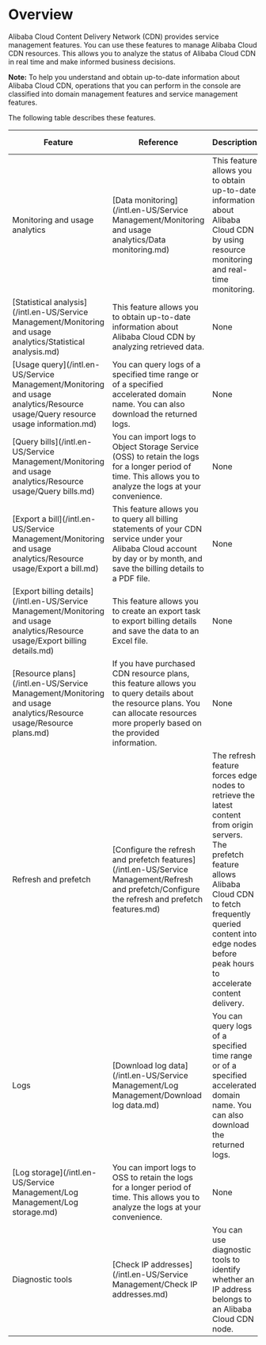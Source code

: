 # Overview

Alibaba Cloud Content Delivery Network \(CDN\) provides service management features. You can use these features to manage Alibaba Cloud CDN resources. This allows you to analyze the status of Alibaba Cloud CDN in real time and make informed business decisions.

**Note:** To help you understand and obtain up-to-date information about Alibaba Cloud CDN, operations that you can perform in the console are classified into domain management features and service management features.

The following table describes these features.

|Feature|Reference|Description|Default value|
|-------|---------|-----------|-------------|
|Monitoring and usage analytics|[Data monitoring](/intl.en-US/Service Management/Monitoring and usage analytics/Data monitoring.md)|This feature allows you to obtain up-to-date information about Alibaba Cloud CDN by using resource monitoring and real-time monitoring.|None|
|[Statistical analysis](/intl.en-US/Service Management/Monitoring and usage analytics/Statistical analysis.md)|This feature allows you to obtain up-to-date information about Alibaba Cloud CDN by analyzing retrieved data.|None|
|[Usage query](/intl.en-US/Service Management/Monitoring and usage analytics/Resource usage/Query resource usage information.md)|You can query logs of a specified time range or of a specified accelerated domain name. You can also download the returned logs.|None|
|[Query bills](/intl.en-US/Service Management/Monitoring and usage analytics/Resource usage/Query bills.md)|You can import logs to Object Storage Service \(OSS\) to retain the logs for a longer period of time. This allows you to analyze the logs at your convenience.|None|
|[Export a bill](/intl.en-US/Service Management/Monitoring and usage analytics/Resource usage/Export a bill.md)|This feature allows you to query all billing statements of your CDN service under your Alibaba Cloud account by day or by month, and save the billing details to a PDF file.|None|
|[Export billing details](/intl.en-US/Service Management/Monitoring and usage analytics/Resource usage/Export billing details.md)|This feature allows you to create an export task to export billing details and save the data to an Excel file.|None|
|[Resource plans](/intl.en-US/Service Management/Monitoring and usage analytics/Resource usage/Resource plans.md)|If you have purchased CDN resource plans, this feature allows you to query details about the resource plans. You can allocate resources more properly based on the provided information.|None|
|Refresh and prefetch|[Configure the refresh and prefetch features](/intl.en-US/Service Management/Refresh and prefetch/Configure the refresh and prefetch features.md)|The refresh feature forces edge nodes to retrieve the latest content from origin servers. The prefetch feature allows Alibaba Cloud CDN to fetch frequently queried content into edge nodes before peak hours to accelerate content delivery.|None|
|Logs|[Download log data](/intl.en-US/Service Management/Log Management/Download log data.md)|You can query logs of a specified time range or of a specified accelerated domain name. You can also download the returned logs.|None|
|[Log storage](/intl.en-US/Service Management/Log Management/Log storage.md)|You can import logs to OSS to retain the logs for a longer period of time. This allows you to analyze the logs at your convenience.|None|
|Diagnostic tools|[Check IP addresses](/intl.en-US/Service Management/Check IP addresses.md)|You can use diagnostic tools to identify whether an IP address belongs to an Alibaba Cloud CDN node.|None|

